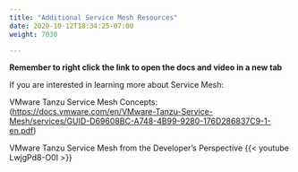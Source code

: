 ```yaml
---
title: "Additional Service Mesh Resources"
date: 2020-10-12T18:34:25-07:00
weight: 7030

---
```


**Remember to right click the link to open the  docs and video in a new tab**   


If you are interested in learning more about Service Mesh:

VMware Tanzu Service Mesh Concepts: (https://docs.vmware.com/en/VMware-Tanzu-Service-Mesh/services/GUID-D69608BC-A748-4B99-9280-176D286837C9-1-en.pdf)

VMware Tanzu Service Mesh from the Developer’s Perspective {{< youtube LwjgPd8-O0I  >}}


